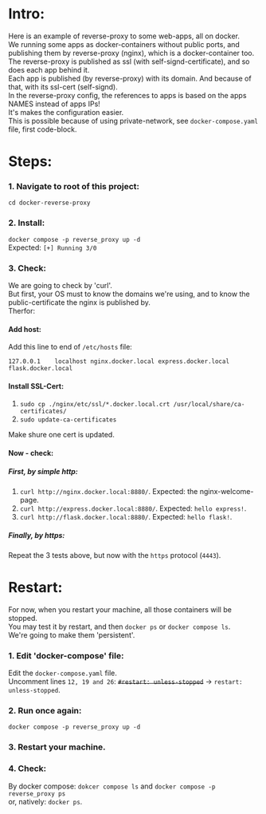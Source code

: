 # Intro:
Here is an example of reverse-proxy to some web-apps, all on docker. <br />
We running some apps as docker-containers without public ports, and publishing them by reverse-proxy (nginx), which is a docker-container too. <br />
The reverse-proxy is published as ssl (with self-signd-certificate), and so does each app behind it. <br />
Each app is published (by reverse-proxy) with its domain. And because of that, with its ssl-cert (self-signd). <br />
In the reverse-proxy config, the references to apps is based on the apps NAMES instead of apps IPs! <br />
It's makes the configuration easier. <br />
This is possible because of using private-network, see ```docker-compose.yaml``` file, first code-block.

# Steps:
### 1. Navigate to root of this project:
```cd docker-reverse-proxy```

### 2. Install:
```docker compose -p reverse_proxy up -d``` <br />
Expected: ```[+] Running 3/0```

### 3. Check:
We are going to check by 'curl'. <br />
But first, your OS must to know the domains we're using, and to know the public-certificate the nginx is published by. <br />
Therfor:

#### Add host:
Add this line to end of ```/etc/hosts``` file:

```127.0.0.1	localhost nginx.docker.local express.docker.local flask.docker.local```

#### Install SSL-Cert:
1. ```sudo cp ./nginx/etc/ssl/*.docker.local.crt /usr/local/share/ca-certificates/```
2. ```sudo update-ca-certificates```

Make shure one cert is updated.

#### Now - check:
##### First, by simple http:
1. ```curl http://nginx.docker.local:8880/```. Expected: the nginx-welcome-page.
2. ```curl http://express.docker.local:8880/```. Expected: ```hello express!```.
3. ```curl http://flask.docker.local:8880/```. Expected: ```hello flask!```.

##### Finally, by https:
Repeat the 3 tests above, but now with the ```https``` protocol (```4443```).

# Restart:
For now, when you restart your machine, all those containers will be stopped.<br />
You may test it by restart, and then ```docker ps``` or ```docker compose ls```. <br />
We're going to make them 'persistent'. <br />

### 1. Edit 'docker-compose' file:
Edit the ```docker-compose.yaml``` file. <br />
Uncomment lines ```12, 19 and 26```: ~~```#restart: unless-stopped```~~ -> ```restart: unless-stopped```.

### 2. Run once again:
```docker compose -p reverse_proxy up -d``` <br />

### 3. Restart your machine.

### 4. Check:
By docker compose: ```dokcer compose ls``` and ```docker compose -p reverse_proxy ps```<br />
or, natively: ```docker ps```.
